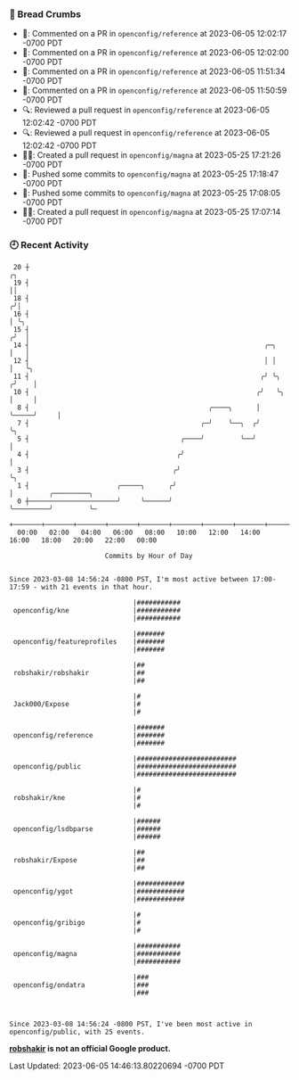 ### 🍞 Bread Crumbs

 * 💬: Commented on a PR in  `openconfig/reference` at 2023-06-05 12:02:17 -0700 PDT
 * 💬: Commented on a PR in  `openconfig/reference` at 2023-06-05 12:02:00 -0700 PDT
 * 💬: Commented on a PR in  `openconfig/reference` at 2023-06-05 11:51:34 -0700 PDT
 * 💬: Commented on a PR in  `openconfig/reference` at 2023-06-05 11:50:59 -0700 PDT
 * 🔍: Reviewed a pull request in  `openconfig/reference` at 2023-06-05 12:02:42 -0700 PDT
 * 🔍: Reviewed a pull request in  `openconfig/reference` at 2023-06-05 12:02:42 -0700 PDT
 * ✍🏼: Created a pull request in `openconfig/magna` at 2023-05-25 17:21:26 -0700 PDT
 * 🚢: Pushed some commits to `openconfig/magna` at 2023-05-25 17:18:47 -0700 PDT
 * 🚢: Pushed some commits to `openconfig/magna` at 2023-05-25 17:08:05 -0700 PDT
 * ✍🏼: Created a pull request in `openconfig/magna` at 2023-05-25 17:07:14 -0700 PDT

### 🕘 Recent Activity
```
 20 ┼                                                                        ╭╮
 19 ┤                                                                        ││
 18 ┤                                                                       ╭╯│
 16 ┤                                                                       │ ╰╮
 15 ┤                                                                      ╭╯  │
 14 ┤                                                           ╭─╮        │   │
 12 ┤                                                           │ │        │   ╰╮
 11 ┤                                                          ╭╯ ╰╮      ╭╯    │
 10 ┤                                                         ╭╯   ╰╮     │     │
  8 ┤                                             ╭────╮      │     ╰─────╯     │
  7 ┤                                           ╭─╯    ╰──╮  ╭╯                 ╰╮
  5 ┤                                      ╭────╯         ╰──╯                   │
  4 ┤                                     ╭╯                                     │
  3 ┤                                    ╭╯                                      ╰╮
  1 ┤                      ╭─────╮      ╭╯                                        │         ╭─────────╮
  0 ┼──────────────────────╯     ╰──────╯                                         ╰─────────╯         ╰─
    +───────+───────+───────+───────+───────+───────+───────+───────+───────+───────+───────+───────+────
  00:00   02:00   04:00   06:00   08:00   10:00   12:00   14:00   16:00   18:00   20:00   22:00   00:00   

						Commits by Hour of Day


Since 2023-03-08 14:56:24 -0800 PST, I'm most active between 17:00-17:59 - with 21 events in that hour.

```



```
                               |###########
 openconfig/kne                |###########
                               |###########

                               |#######
 openconfig/featureprofiles    |#######
                               |#######

                               |##
 robshakir/robshakir           |##
                               |##

                               |#
 Jack000/Expose                |#
                               |#

                               |#######
 openconfig/reference          |#######
                               |#######

                               |#########################
 openconfig/public             |#########################
                               |#########################

                               |#
 robshakir/kne                 |#
                               |#

                               |######
 openconfig/lsdbparse          |######
                               |######

                               |##
 robshakir/Expose              |##
                               |##

                               |############
 openconfig/ygot               |############
                               |############

                               |#
 openconfig/gribigo            |#
                               |#

                               |###########
 openconfig/magna              |###########
                               |###########

                               |###
 openconfig/ondatra            |###
                               |###



Since 2023-03-08 14:56:24 -0800 PST, I've been most active in openconfig/public, with 25 events.

```
**[robshakir](mailto:robjs@google.com) is not an official Google product.**  


Last Updated: 2023-06-05 14:46:13.80220694 -0700 PDT
